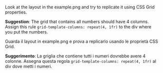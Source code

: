 Look at the layout in the example.png and try to replicate it using CSS Grid properties.

**Suggestion**:
The grid that contains all numbers should have 4 columns. Assign this rule `grid-template-columns: repeat(4, 1fr)` to the div where you put the numbers.

Guarda il layout in example.png e prova a replicarlo usando le proprietà CSS Grid.

**Suggerimento**:
La griglia che contiene tutti i numeri dovrebbe avere 4 colonne. Assegna questa regola `grid-template-columns: repeat(4, 1fr)` al div dove metti i numeri.
